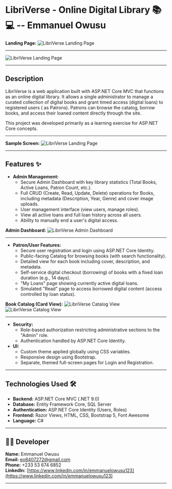 ﻿# LibriVerse - Online Digital Library 📚💻 -- Emmanuel Owusu

**Landing Page:**
![LibriVerse Landing Page](docs/images/landing-page.png "LibriVerse Home")

---


![LibriVerse Landing Page](docs/images/landing2.png "LibriVerse Home")

---
## Description

LibriVerse is a web application built with ASP.NET Core MVC that functions as an online digital library. It allows a single administrator to manage a curated collection of digital books and grant timed access (digital loans) to registered users ( as Patrons). Patrons can browse the catalog, borrow books, and access their loaned content directly through the site.

This project was developed primarily as a learning exercise for ASP.NET Core concepts.

---

**Sample Screen:**
![LibriVerse Landing Page](docs/images/oliver.png "SampleScreen")

---

## Features ✨

* **Admin Management:**
    * Secure Admin Dashboard with key library statistics (Total Books, Active Loans, Patron Count, etc.).
    * Full CRUD (Create, Read, Update, Delete) operations for Books, including metadata (Description, Year, Genre) and cover image uploads.
    * User management interface (view users, manage roles).
    * View all active loans and full loan history across all users.
    * Ability to manually end a user's digital access.


**Admin Dashboard:**
![LibriVerse Admin Dashboard](docs/images/admin-dashboard.png "Admin Control Panel")

---
* **Patron/User Features:**
    * Secure user registration and login using ASP.NET Core Identity.
    * Public-facing Catalog for browsing books (with search functionality).
    * Detailed view for each book including cover, description, and metadata.
    * Self-service digital checkout (borrowing) of books with a fixed loan duration (e.g., 14 days).
    * "My Loans" page showing currently active digital loans.
    * Simulated "Read" page to access borrowed digital content (access controlled by loan status).

**Book Catalog (Card View):**
![LibriVerse Catalog View](docs/images/catalog-view.png "Public Book Catalog")
![LibriVerse Catalog View](docs/images/catalog2.png "Public Book Catalog")

---



* **Security:**
    * Role-based authorization restricting administrative sections to the "Admin" role.
    * Authentication handled by ASP.NET Core Identity.
* **UI:**
    * Custom theme applied globally using CSS variables.
    * Responsive design using Bootstrap.
    * Separate, themed full-screen pages for Login and Registration.

---

## Technologies Used 🛠️

* **Backend:** ASP.NET Core MVC (.NET 9.0)
* **Database:** Entity Framework Core, SQL Server
* **Authentication:** ASP.NET Core Identity (Users, Roles)
* **Frontend:** Razor Views, HTML, CSS, Bootstrap 5, Font Awesome
* **Language:** C#

---

## 👨‍💻 Developer

**Name:** Emmanuel Owusu  
**Email:** [eo8407272@gmail.com](mailto:eo8407272@gmail.com)  
**Phone:** +233 53 674 6852  
**LinkedIn:** [https://www.linkedin.com/in/emmanuelowusu123](https://www.linkedin.com/in/emmanuelowusu123)

---

